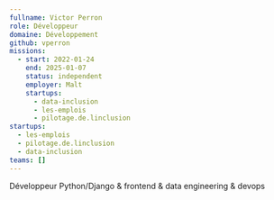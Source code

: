```yaml
---
fullname: Victor Perron
role: Développeur
domaine: Développement
github: vperron
missions:
  - start: 2022-01-24
    end: 2025-01-07
    status: independent
    employer: Malt
    startups:
      - data-inclusion
      - les-emplois
      - pilotage.de.linclusion
startups:
  - les-emplois
  - pilotage.de.linclusion
  - data-inclusion
teams: []
---
```

Développeur Python/Django & frontend & data engineering & devops
